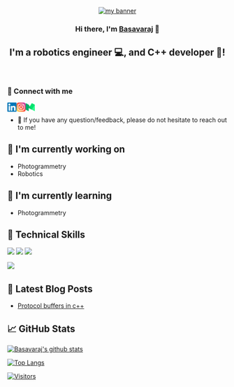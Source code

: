 <p align="center">
  <a href="https://www.linkedin.com/in/basavaraj-pn-242694141/" target="_blank" rel="noreferrer"><img src="https://user-images.githubusercontent.com/23361336/246661066-88ce667a-6e0c-46b6-beda-9ea4d954d3b2.png" alt="my banner"></a>
</p>

<h3 align="center">
Hi there, I'm <a href="https://www.linkedin.com/in/basavaraj-pn-242694141/" target="_blank" rel="noreferrer">Basavaraj</a> 👋
</h3>

<h2 align="center">
I'm a robotics engineer 💻, and C++ developer 🎨!
</h2>

</br>


### 🤝 Connect with me

<a href="https://www.linkedin.com/in/basavaraj-pn-242694141/"><img align="left" src="https://raw.githubusercontent.com/Basavaraj-PN/Basavaraj-PN/main/images/linkedin.svg" alt="Basavaraj PN | LinkedIn" width="21px"/></a>

<a href="https://instagram.com/basavaraj.p.n"><img align="left" src="https://raw.githubusercontent.com/Basavaraj-PN/Basavaraj-PN/main/images/instagram.svg" alt="Basavaraj | Instagram" width="21px"/></a>

<a href="https://medium.com/@bnarasapur"><img align="left" src="https://raw.githubusercontent.com/Basavaraj-PN/Basavaraj-PN/main/images/medium.svg" alt="Basavaraj P N | Medium" width="21px"/></a>
</br>


- 💬 If you have any question/feedback, please do not hesitate to reach out to me!

## 🔭 I'm currently working on

- Photogrammetry
- Robotics

## 🌱 I'm currently learning

- Photogrammetry

## 💼 Technical Skills

![](https://img.shields.io/badge/Code-React-informational?style=flat&logo=cpp&color=61DAFB)
![](https://img.shields.io/badge/Code-Redux-informational?style=flat&logo=python&color=764ABC)
![](https://img.shields.io/badge/Code-JavaScript-informational?style=flat&logo=ros&color=F7DF1E)




![](https://img.shields.io/badge/Tools-GitHub-informational?style=flat&logo=GitHub&color=181717)

## 📝 Latest Blog Posts

- [Protocol buffers in c++](https://medium.com/geekculture/protocol-buffers-in-c-d60865ae7782)

## 📈 GitHub Stats

[![Basavaraj's github stats](https://github-readme-stats.vercel.app/api?username=Basavaraj-PN)](https://github.com/Basavaraj-PN)

[![Top Langs](https://github-readme-stats.vercel.app/api/top-langs/?username=Basavaraj-PN&layout=compact)](https://github.com/Basavaraj-PN)

[![Visitors](https://visitor-badge.glitch.me/badge?page_id=Basavaraj-PN.Basavaraj-PN)](https://www.yushi.dev/)
